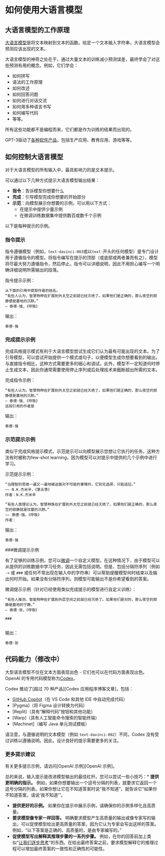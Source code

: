 # 如何使用大语言模型

## 大语言模型的工作原理

[大语言模型][大语言模型博客文章]是将文本映射到文本的函数。给定一个文本输入字符串，大语言模型会预测应该出现的文本。

大语言模型的神奇之处在于，通过大量文本的训练减小预测误差，最终学会了对这些预测有用的概念。例如，它们学会：

* 如何拼写
* 语法的工作原理
* 如何改述
* 如何回答问题
* 如何进行对话交流
* 如何用多种语言书写
* 如何编写代码
* 等等。

所有这些功能都不是编程而来，它们都是作为训练的结果而出现的。

GPT-3驱动了[各种软件产品][GPT3 Apps Blog Post]，包括生产应用、教育应用、游戏等等。

## 如何控制大语言模型

对于大语言模型的所有输入中，最具影响力的是文本提示。

可以通过以下几种方式提示大语言模型输出结果：

* **指令**：告诉模型你想要什么
* **完成**：引导模型完成你想要的开始部分
* **示范**：向模型展示你想要的示例，可以用以下方式：
  * 在提示中提供少量示例
  * 在微调训练数据集中提供数百或数千个示例

以下是每种提示的示例。

### 指令提示

指令遵循模型（例如，`text-davinci-003`或以`text-`开头的任何模型）是专门设计用于遵循指令的模型。将指令编写在提示的顶部（或底部或两者兼而有之），模型将尽最大努力遵循指令，然后停止。指令可以详细说明，因此不用担心编写一个明确详细说明所需输出的段落。

指令提示示例：

```text
从下面的引用中提取作者的姓名。
“有些人认为，智慧物种在扩展到外太空之前就已经灭绝了。如果他们是正确的，那么夜空的寂静便是墓地的沉默。”
― 泰德·强,《呼吸》
```

输出：

```text
泰德·强
```
### 完成提示示例
完成风格提示模式有利于大语言模型尝试生成它们认为最有可能出现的文本。为了引导模型，可以尝试开始提供一个模式或句子，以便模型生成你想要看到的输出。与直接指令相比，这种方式需要更多的细心和调试。此外，模型不一定知道何时停止生成文本，因此你通常需要使用停止序列或后处理技术来截断超出所需的文本。

完成指令示例：

```text
“有些人认为，智慧物种在扩展到外太空之前就已经灭绝了。如果他们是正确的，那么夜空的寂静便是墓地的沉默。”
― 泰德·强,《呼吸》
这段引用的作者是
```
输出：

```text
泰德·强
```

### 示范提示示例
类似于完成风格提示模式，示范提示可以向模型展示您想让它执行的任务。这种方法有时被称为few-shot learning，因为模型可以对提示中提供的几个示例中进行学习。

示范提示示例：

```text
“当理智的思维一遍又一遍地被迫面对不可能的事情时，它别无选择，只能适应。”
—— N.K.杰米辛，《第五季》
作者：N.K.杰米辛

“有些人类理论认为，智慧种族在扩展到外太空之前就已经灭绝了。如果他们是正确的，那么夜空的寂静就是坟墓的沉默。”
—— 泰德·强，《呼吸》
作者：
```
输出：

```text
泰德·强
```
###微调提示示例

有了足够的训练示例，您可以[微调][微调文档]一个自定义模型。在这种情况下，由于模型可以从提供的训练数据中学习任务，因此无需包括说明。但是，包括分隔符序列（例如 `->` 或 `###` 或任何不常出现在输入中的字符串）可以帮助提醒模型何时结束以及输出何时开始。如果没有分隔符序列，则模型可能输出不是你希望看到的答案。

微调提示示例（针对已经使用类似完成提示的模型进行自定义训练）：

```text
“有些人推测，智能物种在扩展到外层空间之前就已经灭绝了。如果他们是对的，那么夜空的寂静是墓地的宁静。”
― 泰德·张，《呼吸》

###


```

输出：

```text
泰德·张
```

## 代码能力（修改中）

大型语言模型不仅在文本方面表现出色 - 它们也可以在代码方面表现出色。 OpenAI 的专用代码模型称为[Codex]。

Codex 推动了[超过 70 种产品][Codex 应用程序博客文章]，包括：

* [GitHub Copilot]（在 VS Code 和其他 IDE 中自动完成代码）
* [Pygma]（将 Figma 设计转换为代码）
* [Replit]（具有“解释代码”按钮和其他功能）
* [Warp]（具有人工智能命令搜索的智能终端）
* [Machinet]（编写 Java 单元测试模板）

请注意，与遵循说明的文本模型（例如 `text-davinci-002`）不同，Codex 没有受过训练以遵循说明。因此，设计良好的提示需要更多的关注。

### 更多提示建议

有关更多提示示例，请访问[OpenAI 示例][OpenAI 示例]。

总的来说，输入提示是改进模型输出的最佳杠杆。您可以尝试一些小技巧：* **提供更明确的指示。** 例如，如果你想要输出一个逗号分隔的列表，就要求它返回一个逗号分隔的列表。如果你想让它在不知道答案时说“我不知道”，就告诉它“如果你不知道答案，请说‘我不知道’”。
* **提供更好的示例。** 如果你在提示中展示示例，请确保你的示例多样化且高质量。
* **要求模型像专家一样回答。** 明确要求模型产生高质量的输出或像专家写的输出，可以促使模型给出更高质量的答案，因为它认为专家会写出这样的答案。例如，“以下答案是正确的、高质量的，是由专家编写的。”
* **促使模型写出解释其推理步骤的一系列步骤。** 例如，在你的回答前加上类似“[让我们逐步思考](https://arxiv.org/pdf/2205.11916v1.pdf)”的东西。在给出最终答案之前，要求模型解释它的推理过程可以增加最终答案的一致性和正确性的可能性。

[微调文档]: https://beta.openai.com/docs/guides/fine-tuning
[Codex Apps博客文章]: https://openai.com/blog/codex-apps/
[大语言模型博客文章]: https://openai.com/blog/better-language-models/
[GPT3 Apps Blog Post]: https://openai.com/blog/gpt-3-apps/
[GitHub Copilot]: https://copilot.github.com/
[Codex]: https://openai.com/blog/openai-codex/
[GPT3 Apps博客文章]: https://openai.com/blog/gpt-3-apps/
[OpenAI示例]: https://beta.openai.com/examples。